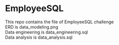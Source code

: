 # EmployeeSQL
This repo contains the file of EmployeeSQL challenge\
ERD is data_modeling.png\
Data engineering is data_engineering.sql\
Data analysis is data_analysis.sql
